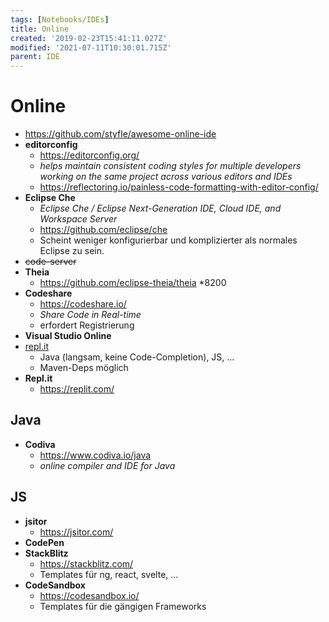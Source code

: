 ```yaml
---
tags: [Notebooks/IDEs]
title: Online
created: '2019-02-23T15:41:11.027Z'
modified: '2021-07-11T10:30:01.715Z'
parent: IDE
---
```


# Online
- <https://github.com/styfle/awesome-online-ide>
- **editorconfig**
  - <https://editorconfig.org/>
  - *helps maintain consistent coding styles for multiple developers working on the same project across various editors and IDEs*
  - https://reflectoring.io/painless-code-formatting-with-editor-config/
- **Eclipse Che**
  - *Eclipse Che / Eclipse Next-Generation IDE, Cloud IDE, and Workspace Server*
  - https://github.com/eclipse/che
  - Scheint weniger konfigurierbar und komplizierter als normales Eclipse zu sein.
- ~~code-server~~
- **Theia**
  - <https://github.com/eclipse-theia/theia> *8200
- **Codeshare**
  - <https://codeshare.io/>
  - *Share Code in Real-time*
  - erfordert Registrierung
- **Visual Studio Online**
- [repl.it](https://repl.it/)
  - Java (langsam, keine Code-Completion), JS, ...
  - Maven-Deps möglich
- **Repl.it**
  - <https://replit.com/>


## Java
- **Codiva**
  - <https://www.codiva.io/java>
  - *online compiler and IDE for Java*


## JS
- **jsitor**
  - <https://jsitor.com/>
- **CodePen**
- **StackBlitz**
  - <https://stackblitz.com/>
  - Templates für ng, react, svelte, ...
- **CodeSandbox**
  - <https://codesandbox.io/>
  - Templates für die gängigen Frameworks
